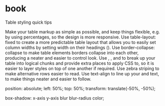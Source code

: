 # book

Table styling quick tips

Make your table markup as simple as possible, and keep things flexible, e.g. by using percentages, so the design is more responsive.
Use table-layout: fixed to create a more predictable table layout that allows you to easily set column widths by setting width on their headings (<th>).
Use border-collapse: collapse to make table elements borders collapse into each other, producing a neater and easier to control look.
Use <thead>, <tbody>, and <tfoot> to break up your table into logical chunks and provide extra places to apply CSS to, so it is easier to layer styles on top of one another if required.
Use zebra striping to make alternative rows easier to read.
Use text-align to line up your <th> and <td> text, to make things neater and easier to follow.

position: absolute;
left: 50%;
top: 50%;
transform: translate(-50%, -50%);

box-shadow: x-axis y-axis blur blur-radius color;
